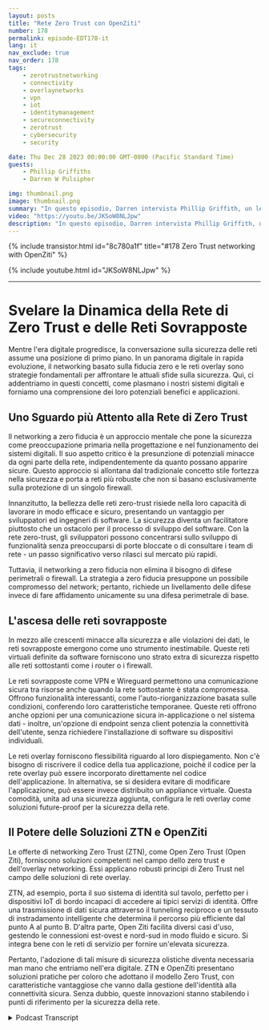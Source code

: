 ```yaml
---
layout: posts
title: "Rete Zero Trust con OpenZiti"
number: 178
permalink: episode-EDT178-it
lang: it
nav_exclude: true
nav_order: 178
tags:
    - zerotrustnetworking
    - connectivity
    - overlaynetworks
    - vpn
    - iot
    - identitymanagement
    - secureconnectivity
    - zerotrust
    - cybersecurity
    - security

date: Thu Dec 28 2023 00:00:00 GMT-0800 (Pacific Standard Time)
guests:
    - Phillip Griffiths
    - Darren W Pulsipher

img: thumbnail.png
image: thumbnail.png
summary: "In questo episodio, Darren intervista Phillip Griffith, un leader della comunità del progetto open-source OpenZiti. Discutono dell'importanza del networking Zero Trust nelle reti IT moderne."
video: "https://youtu.be/JKSoW8NLJpw"
description: "In questo episodio, Darren intervista Phillip Griffith, un leader della comunità del progetto open-source OpenZiti. Discutono dell'importanza del networking Zero Trust nelle reti IT moderne."
---
```


<div>
{% include transistor.html id="8c780a1f" title="#178 Zero Trust networking with OpenZiti" %}

{% include youtube.html id="JKSoW8NLJpw" %}
</div>

---

# Svelare la Dinamica della Rete di Zero Trust e delle Reti Sovrapposte

Mentre l'era digitale progredisce, la conversazione sulla sicurezza delle reti assume una posizione di primo piano. In un panorama digitale in rapida evoluzione, il networking basato sulla fiducia zero e le reti overlay sono strategie fondamentali per affrontare le attuali sfide sulla sicurezza. Qui, ci addentriamo in questi concetti, come plasmano i nostri sistemi digitali e forniamo una comprensione dei loro potenziali benefici e applicazioni.

## Uno Sguardo più Attento alla Rete di Zero Trust

Il networking a zero fiducia è un approccio mentale che pone la sicurezza come preoccupazione primaria nella progettazione e nel funzionamento dei sistemi digitali. Il suo aspetto critico è la presunzione di potenziali minacce da ogni parte della rete, indipendentemente da quanto possano apparire sicure. Questo approccio si allontana dal tradizionale concetto stile fortezza nella sicurezza e porta a reti più robuste che non si basano esclusivamente sulla protezione di un singolo firewall.

Innanzitutto, la bellezza delle reti zero-trust risiede nella loro capacità di lavorare in modo efficace e sicuro, presentando un vantaggio per sviluppatori ed ingegneri di software. La sicurezza diventa un facilitatore piuttosto che un ostacolo per il processo di sviluppo del software. Con la rete zero-trust, gli sviluppatori possono concentrarsi sullo sviluppo di funzionalità senza preoccuparsi di porte bloccate o di consultare i team di rete - un passo significativo verso rilasci sul mercato più rapidi.

Tuttavia, il networking a zero fiducia non elimina il bisogno di difese perimetrali o firewall. La strategia a zero fiducia presuppone un possibile compromesso del network; pertanto, richiede un livellamento delle difese invece di fare affidamento unicamente su una difesa perimetrale di base.

## L'ascesa delle reti sovrapposte

In mezzo alle crescenti minacce alla sicurezza e alle violazioni dei dati, le reti sovrapposte emergono come uno strumento inestimabile. Queste reti virtuali definite da software forniscono uno strato extra di sicurezza rispetto alle reti sottostanti come i router o i firewall.

Le reti sovrapposte come VPN e Wireguard permettono una comunicazione sicura tra risorse anche quando la rete sottostante è stata compromessa. Offrono funzionalità interessanti, come l'auto-riorganizzazione basata sulle condizioni, conferendo loro caratteristiche temporanee. Queste reti offrono anche opzioni per una comunicazione sicura in-applicazione o nel sistema dati - inoltre, un'opzione di endpoint senza client potenzia la connettività dell'utente, senza richiedere l'installazione di software su dispositivi individuali.

Le reti overlay forniscono flessibilità riguardo al loro dispiegamento. Non c'è bisogno di riscrivere il codice della tua applicazione, poiché il codice per la rete overlay può essere incorporato direttamente nel codice dell'applicazione. In alternativa, se si desidera evitare di modificare l'applicazione, può essere invece distribuito un appliance virtuale. Questa comodità, unita ad una sicurezza aggiunta, configura le reti overlay come soluzioni future-proof per la sicurezza della rete.

## Il Potere delle Soluzioni ZTN e OpenZiti

Le offerte di networking Zero Trust (ZTN), come Open Zero Trust (Open Ziti), forniscono soluzioni competenti nel campo dello zero trust e dell'overlay networking. Essi applicano robusti principi di Zero Trust nel campo delle soluzioni di rete overlay.

ZTN, ad esempio, porta il suo sistema di identità sul tavolo, perfetto per i dispositivi IoT di bordo incapaci di accedere ai tipici servizi di identità. Offre una trasmissione di dati sicura attraverso il tunneling reciproco e un tessuto di instradamento intelligente che determina il percorso più efficiente dal punto A al punto B. D'altra parte, Open Ziti facilita diversi casi d'uso, gestendo le connessioni est-ovest e nord-sud in modo fluido e sicuro. Si integra bene con le reti di servizio per fornire un'elevata sicurezza.

Pertanto, l'adozione di tali misure di sicurezza olistiche diventa necessaria man mano che entriamo nell'era digitale. ZTN e OpenZiti presentano soluzioni pratiche per coloro che adottano il modello Zero Trust, con caratteristiche vantaggiose che vanno dalla gestione dell'identità alla connettività sicura. Senza dubbio, queste innovazioni stanno stabilendo i punti di riferimento per la sicurezza della rete.



<details>
<summary> Podcast Transcript </summary>

<p></p>

</details>
